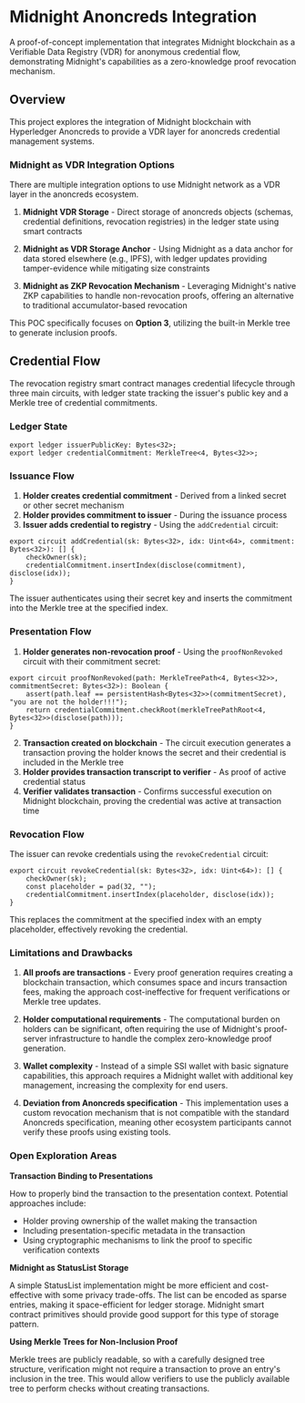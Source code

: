 # Midnight Anoncreds Integration

A proof-of-concept implementation that integrates Midnight blockchain as a Verifiable Data Registry (VDR) for anonymous credential flow, demonstrating Midnight's capabilities as a zero-knowledge proof revocation mechanism.

## Overview

This project explores the integration of Midnight blockchain with Hyperledger Anoncreds to provide a VDR layer for anoncreds credential management systems.

### Midnight as VDR Integration Options

There are multiple integration options to use Midnight network as a VDR layer in the anoncreds ecosystem.

1. **Midnight VDR Storage** - Direct storage of anoncreds objects (schemas, credential definitions, revocation registries) in the ledger state using smart contracts

2. **Midnight as VDR Storage Anchor** - Using Midnight as a data anchor for data stored elsewhere (e.g., IPFS), with ledger updates providing tamper-evidence while mitigating size constraints

3. **Midnight as ZKP Revocation Mechanism** - Leveraging Midnight's native ZKP capabilities to handle non-revocation proofs, offering an alternative to traditional accumulator-based revocation

This POC specifically focuses on **Option 3**, utilizing the built-in Merkle tree to generate inclusion proofs.

## Credential Flow

The revocation registry smart contract manages credential lifecycle through three main circuits, with ledger state tracking the issuer's public key and a Merkle tree of credential commitments.

### Ledger State

```compact
export ledger issuerPublicKey: Bytes<32>;
export ledger credentialCommitment: MerkleTree<4, Bytes<32>>;
```

### Issuance Flow

1. **Holder creates credential commitment** - Derived from a linked secret or other secret mechanism
2. **Holder provides commitment to issuer** - During the issuance process
3. **Issuer adds credential to registry** - Using the `addCredential` circuit:

```compact
export circuit addCredential(sk: Bytes<32>, idx: Uint<64>, commitment: Bytes<32>): [] {
    checkOwner(sk);
    credentialCommitment.insertIndex(disclose(commitment), disclose(idx));
}
```

The issuer authenticates using their secret key and inserts the commitment into the Merkle tree at the specified index.

### Presentation Flow

1. **Holder generates non-revocation proof** - Using the `proofNonRevoked` circuit with their commitment secret:

```compact
export circuit proofNonRevoked(path: MerkleTreePath<4, Bytes<32>>, commitmentSecret: Bytes<32>): Boolean {
    assert(path.leaf == persistentHash<Bytes<32>>(commitmentSecret), "you are not the holder!!!");
    return credentialCommitment.checkRoot(merkleTreePathRoot<4, Bytes<32>>(disclose(path)));
}
```

2. **Transaction created on blockchain** - The circuit execution generates a transaction proving the holder knows the secret and their credential is included in the Merkle tree
3. **Holder provides transaction transcript to verifier** - As proof of active credential status
4. **Verifier validates transaction** - Confirms successful execution on Midnight blockchain, proving the credential was active at transaction time

### Revocation Flow

The issuer can revoke credentials using the `revokeCredential` circuit:

```compact
export circuit revokeCredential(sk: Bytes<32>, idx: Uint<64>): [] {
    checkOwner(sk);
    const placeholder = pad(32, "");
    credentialCommitment.insertIndex(placeholder, disclose(idx));
}
```

This replaces the commitment at the specified index with an empty placeholder, effectively revoking the credential.

### Limitations and Drawbacks

1. **All proofs are transactions** - Every proof generation requires creating a blockchain transaction, which consumes space and incurs transaction fees, making the approach cost-ineffective for frequent verifications or Merkle tree updates.

2. **Holder computational requirements** - The computational burden on holders can be significant, often requiring the use of Midnight's proof-server infrastructure to handle the complex zero-knowledge proof generation.

3. **Wallet complexity** - Instead of a simple SSI wallet with basic signature capabilities, this approach requires a Midnight wallet with additional key management, increasing the complexity for end users.

4. **Deviation from Anoncreds specification** - This implementation uses a custom revocation mechanism that is not compatible with the standard Anoncreds specification, meaning other ecosystem participants cannot verify these proofs using existing tools.

### Open Exploration Areas

**Transaction Binding to Presentations**

How to properly bind the transaction to the presentation context. Potential approaches include:
- Holder proving ownership of the wallet making the transaction
- Including presentation-specific metadata in the transaction
- Using cryptographic mechanisms to link the proof to specific verification contexts

**Midnight as StatusList Storage**

A simple StatusList implementation might be more efficient and cost-effective with some privacy trade-offs.
The list can be encoded as sparse entries, making it space-efficient for ledger storage.
Midnight smart contract primitives should provide good support for this type of storage pattern.

**Using Merkle Trees for Non-Inclusion Proof**

Merkle trees are publicly readable, so with a carefully designed tree structure, verification might not require a transaction to prove an entry's inclusion in the tree.
This would allow verifiers to use the publicly available tree to perform checks without creating transactions.
